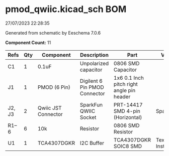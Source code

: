 # pmod_qwiic.kicad_sch BOM

27/07/2023 22:28:35

Generated from schematic by Eeschema 7.0.6

**Component Count:** 11

| Refs | Qty | Component | Description | Part | Vendor |
| ----- | --- | ---- | ----------- | ---- | ---- |
| C1 | 1 | 0.1uF | Unpolarized capacitor | 0806 SMD Capacitor |  |
| J1 | 1 | PMOD (6 Pin) | Digilent 6 Pin PMOD Connector | 1x6 0.1 Inch pitch right angle pin header |  |
| J2, J3 | 2 | Qwiic JST Connector | SparkFun QWIIC Socket | PRT-14417 SMD 4-pin (Horizontal) | SparkFun |
| R1–6 | 6 | 10k | Resistor | 0806 SMD Resistor |  |
| U1 | 1 | TCA4307DGKR | I2C Buffer | TCA4307DGKR SOIC8 SMD | Texas Instruments |

